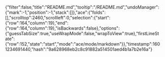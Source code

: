 {"filter":false,"title":"README.md","tooltip":"/README.md","undoManager":{"mark":-1,"position":-1,"stack":[]},"ace":{"folds":[],"scrolltop":2460,"scrollleft":0,"selection":{"start":{"row":164,"column":19},"end":{"row":164,"column":19},"isBackwards":false},"options":{"guessTabSize":true,"useWrapMode":false,"wrapToView":true},"firstLineState":{"row":152,"state":"start","mode":"ace/mode/markdown"}},"timestamp":1601234691440,"hash":"9a628968eb2c8c91882a514501aed4b1a7b2e16a"}
